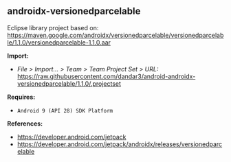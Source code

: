 ## androidx-versionedparcelable

Eclipse library project based on:<br/>
https://maven.google.com/androidx/versionedparcelable/versionedparcelable/1.1.0/versionedparcelable-1.1.0.aar

**Import:**
- _File > Import... > Team > Team Project Set > URL:_<br/>
  https://raw.githubusercontent.com/dandar3/android-androidx-versionedparcelable/1.1.0/.projectset

**Requires:**
- `Android 9 (API 28) SDK Platform`

**References:**
- https://developer.android.com/jetpack
- https://developer.android.com/jetpack/androidx/releases/versionedparcelable
